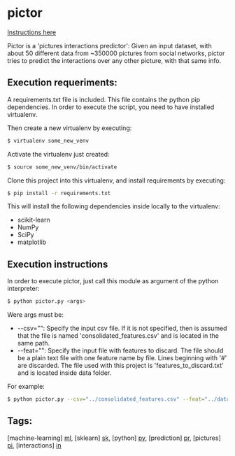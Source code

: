 # pictor

[Instructions here](https://www.facebook.com/emmanuel.naah.37)

Pictor is a 'pictures interactions predictor':
Given an input dataset, with about 50 different data from ~350000 pictures from social networks, pictor tries to predict the interactions over any other picture, with that same info.

## Execution requeriments:
A requirements.txt file is included. This file contains the python pip dependencies. In order to execute the script, you need to have installed virtualenv. 

Then create a new virtualenv by executing:
```sh
$ virtualenv some_new_venv
```

Activate the virtualenv just created:
```sh
$ source some_new_venv/bin/activate
```

Clone this project into this virtualenv, and install requirements by executing:
```sh
$ pip install -r requirements.txt
```

This will install the following dependencies inside locally to the virtualenv:
  - scikit-learn
  - NumPy
  - SciPy
  - matplotlib

## Execution instructions
In order to execute pictor, just call this module as argument of the python interpreter:
```sh
$ python pictor.py <args>
```
Were args must be:
  - --csv="<file>": Specify the input csv file. If it is not specified, then is assumed that the file is named 'consolidated_features.csv' and is located in the same path.
  - --feat="<file>": Specify the input file with features to discard. The file should be a plain text file with one feature name by file. Lines beginning with '#' are discarded. The file used with this project is 'features_to_discard.txt' and is located inside data folder.

For example:
```sh
$ python pictor.py --csv="../consolidated_features.csv" --feat="../data/features_to_discard.txt"
```

## Tags:
[machine-learning] [ml], [sklearn] [sk], [python] [py], [prediction] [pr], [pictures] [pi], [interactions] [in]


[ml]: https://github.com/search?utf8=%E2%9C%93&q=machine-learning
[sk]: https://github.com/search?utf8=%E2%9C%93&q=sklearn
[py]: https://github.com/search?utf8=%E2%9C%93&q=python
[pr]: https://github.com/search?utf8=%E2%9C%93&q=prediction
[pi]: https://github.com/search?utf8=%E2%9C%93&q=pictures
[in]: https://github.com/search?utf8=%E2%9C%93&q=interactions
